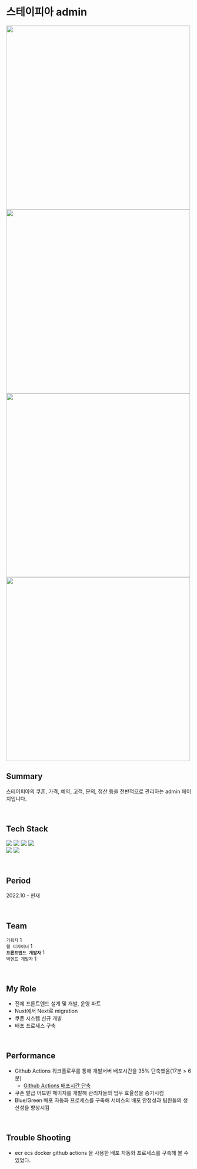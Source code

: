 # 스테이피아 admin
<img src="https://user-images.githubusercontent.com/48729083/223744214-1fba216d-9f2f-43b4-8930-34098d0b9375.png" width="500" />
<img src="https://user-images.githubusercontent.com/48729083/223744233-d2f109b4-d98a-4655-86f0-d494eb497eac.png" width="500" />
<img src="https://user-images.githubusercontent.com/48729083/223744255-a1fc0bdf-1fa3-4962-b95b-ddf127147ca1.png" width="500" />
<img src="https://user-images.githubusercontent.com/48729083/223744268-f42791f3-daaf-44ef-9b79-63721d885bac.png" width="500" />

<br>

## Summary
스테이피아의 쿠폰, 가격, 예약, 고객, 문의, 정산 등을 전반적으로 관리하는 admin 페이지입니다.

<br>

## Tech Stack
<img src="https://img.shields.io/badge/html5-E34F26?style=flat-square&logo=html5&logoColor=white"> <img src="https://img.shields.io/badge/css3-1572B6?style=flat-square&logo=css3&logoColor=white"> <img src="https://img.shields.io/badge/sass-CC6699?style=flat-square&logo=sass&logoColor=white"> <img src="https://img.shields.io/badge/tailwindcss-06B6D4?style=flat-square&logo=tailwindcss&logoColor=white">  
<img src="https://img.shields.io/badge/javascript-F7DF1E?style=flat-square&logo=javascript&logoColor=black"> <img src="https://img.shields.io/badge/typescript-3178C6?style=flat-square&logo=typescript&logoColor=white">

<br>

## Period
2022.10 - 현재

<br>

## Team
`기획자` 1  
`웹 디자이너` 1  
**`프론트엔드 개발자`** 1  
`백엔드 개발자` 1

<br>

## My Role
+ 전체 프론트엔드 설계 및 개발, 운영 파트
+ Nuxt에서 Next로 migration
+ 쿠폰 시스템 신규 개발
+ 배포 프로세스 구축

<br>

## Performance
+ Github Actions 워크플로우를 통해 개발서버 배포시간을 35% 단축했음(17분 > 6분)
  - [Github Actions 배포시간 단축](https://github.com/hoonlocal/TIL/blob/main/trouble-shooting/Github_Actions_%EB%B0%B0%ED%8F%AC%EC%8B%9C%EA%B0%84_%EB%8B%A8%EC%B6%95.md)
+ 쿠폰 발급 어드민 페이지를 개발해 관리자들의 업무 효율성을 증가시킴
+ Blue/Green 배포 자동화 프로세스를 구축해 서비스의 배포 안정성과 팀원들의 생산성을 향상시킴

<br>

## Trouble Shooting
+ ecr ecs docker github actions 을 사용한 배포 자동화 프로세스를 구축해 볼 수 있었다.
